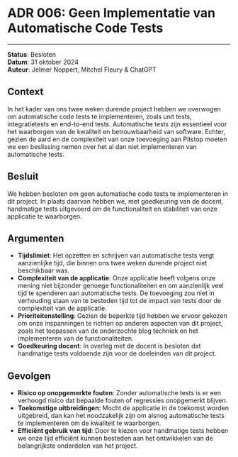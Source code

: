 # ADR 006: Geen Implementatie van Automatische Code Tests

---

**Status**: Besloten  
**Datum**: 31 oktober 2024  
**Auteur**: Jelmer Noppert, Mitchel Fleury & ChatGPT

## Context

In het kader van ons twee weken durende project hebben we overwogen om automatische code tests te implementeren, zoals unit tests, integratietests en end-to-end tests. Automatische tests zijn essentieel voor het waarborgen van de kwaliteit en betrouwbaarheid van software. Echter, gezien de aard en de complexiteit van onze toevoeging aan Pitstop moeten we een beslissing nemen over het al dan niet implementeren van automatische tests.

## Besluit

We hebben besloten om geen automatische code tests te implementeren in dit project. In plaats daarvan hebben we, met goedkeuring van de docent, handmatige tests uitgevoerd om de functionaliteit en stabiliteit van onze applicatie te waarborgen.

## Argumenten

- **Tijdslimiet**: Het opzetten en schrijven van automatische tests vergt aanzienlijke tijd, die binnen ons twee weken durende project niet beschikbaar was.
- **Complexiteit van de applicatie**: Onze applicatie heeft volgens onze mening niet bijzonder genoege functionaliteiten en om aanzienlijk veel tijd te spenderen aan automatische tests. De toevoeging zou niet in verhouding staan van te besteden tijd tot de impact van tests door de complexiteit van de applicatie.
- **Prioriteitenstelling**: Gezien de beperkte tijd hebben we ervoor gekozen om onze inspanningen te richten op anderen aspecten van dit project, zoals het toepassen van de onderzochte blog techniek en het implementeren van de functionaliteiten.
- **Goedkeuring docent**: In overleg met de docent is besloten dat handmatige tests voldoende zijn voor de doeleinden van dit project.

## Gevolgen

- **Risico op onopgemerkte fouten**: Zonder automatische tests is er een verhoogd risico dat bepaalde fouten of regressies onopgemerkt blijven.
- **Toekomstige uitbreidingen**: Mocht de applicatie in de toekomst worden uitgebreid, dan kan het noodzakelijk zijn om alsnog automatische tests te implementeren om de kwaliteit te waarborgen.
- **Efficiënt gebruik van tijd**: Door te kiezen voor handmatige tests hebben we onze tijd efficiënt kunnen besteden aan het ontwikkelen van de belangrijkste onderdelen van het project.
